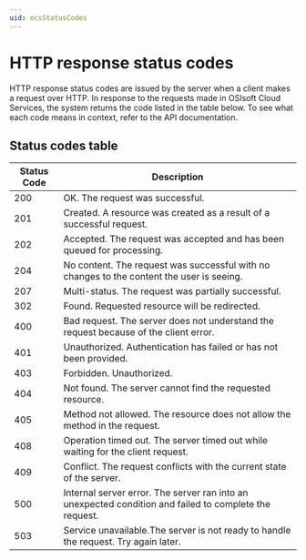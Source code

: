 ```yaml
---
uid: ocsStatusCodes
---
```


# HTTP response status codes
HTTP response status codes are issued by the server when a client makes a request over HTTP.
In response to the requests made in OSIsoft Cloud Services, the system returns the code listed in the table below.
To see what each code means in context, refer to the API documentation.   

## Status codes table
|   Status Code |    Description                            |
|-------------- |------------------------------------------ |
|200            |   OK. The request was successful.         |
|201            |   Created. A resource was created as a result of a successful request.   |
|202            |   Accepted. The request was accepted and has been queued for processing. |
|204            |   No content. The request was successful with no changes to the content the user is seeing. |
|207            |   Multi-status. The request was partially successful. |
|302            |   Found. Requested resource will be redirected.   |
|400            |   Bad request. The server does not understand the request because of the client error. |
|401            |   Unauthorized. Authentication has failed or has not been provided.|
|403            |   Forbidden. Unauthorized.                 |
|404            |   Not found. The server cannot find the requested resource.|
|405            |   Method not allowed. The resource does not allow the method in the request. |
|408            |   Operation timed out. The server timed out while waiting for the client request. |
|409            |   Conflict. The request conflicts with the current state of the server. |
|500            |   Internal server error. The server ran into an unexpected condition and failed to complete the request.  |
|503            |   Service unavailable.The server is not ready to handle the request. Try again later. |

<!-- 405 is not listed in API guidelines but used in Account Management and Identity APIs --!>
